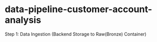 # data-pipeline-customer-account-analysis
Step 1: Data Ingestion (Backend Storage to Raw(Bronze) Container)
